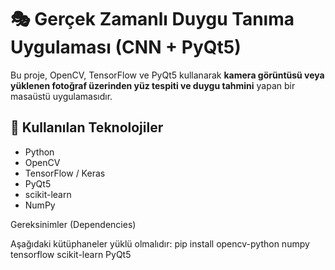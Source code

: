 # 🎭 Gerçek Zamanlı Duygu Tanıma Uygulaması (CNN + PyQt5)

Bu proje, OpenCV, TensorFlow ve PyQt5 kullanarak **kamera görüntüsü veya yüklenen fotoğraf üzerinden yüz tespiti ve duygu tahmini** yapan bir masaüstü uygulamasıdır.

## 🔧 Kullanılan Teknolojiler

- Python
- OpenCV
- TensorFlow / Keras
- PyQt5
- scikit-learn
- NumPy


Gereksinimler (Dependencies)


Aşağıdaki kütüphaneler yüklü olmalıdır:
pip install opencv-python numpy tensorflow scikit-learn PyQt5

